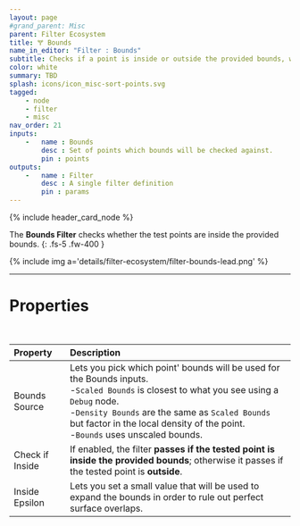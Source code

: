 ```yaml
---
layout: page
#grand_parent: Misc
parent: Filter Ecosystem
title: 🝖 Bounds
name_in_editor: "Filter : Bounds"
subtitle: Checks if a point is inside or outside the provided bounds, with options for bounds types and an epsilon adjustment.
color: white
summary: TBD
splash: icons/icon_misc-sort-points.svg
tagged: 
    - node
    - filter
    - misc
nav_order: 21
inputs:
    -   name : Bounds
        desc : Set of points which bounds will be checked against.
        pin : points
outputs:
    -   name : Filter
        desc : A single filter definition
        pin : params
---
```


{% include header_card_node %}

The **Bounds Filter** checks whether the test points are inside the provided bounds.
{: .fs-5 .fw-400 } 


{% include img a='details/filter-ecosystem/filter-bounds-lead.png' %}

---
# Properties
<br>

| Property       | Description          |
|:-------------|:------------------|
| Bounds Source          | Lets you pick which point' bounds will be used for the Bounds inputs.<br>-`Scaled Bounds` is closest to what you see using a `Debug` node.<br>-`Density Bounds` are the same as `Scaled Bounds` but factor in the local density of the point.<br>-`Bounds` uses unscaled bounds. |
| Check if Inside | If enabled, the filter **passes if the tested point is inside the provided bounds**; otherwise it passes if the tested point is **outside**.  |
| Inside Epsilon | Lets you set a small value that will be used to expand the bounds in order to rule out perfect surface overlaps. |